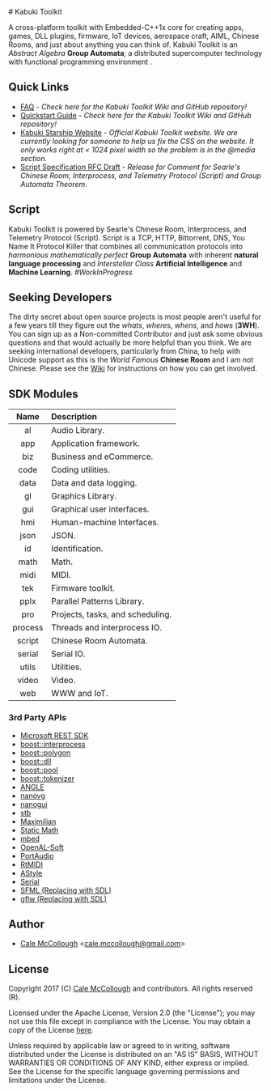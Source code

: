 ﻿﻿﻿﻿﻿# Kabuki ToolkitA cross-platform toolkit with Embedded-C++1x core for creating apps, games, DLL plugins, firmware, IoT devices, aerospace craft, AIML, Chinese Rooms, and just about anything you can think of. Kabuki Toolkit is an *Abstract Algebra* **Group Automata**; a distributed supercomputer technology with functional programming environment .## Quick Links* [FAQ](https://github.com/kabuki-project/kabuki/tree/master/docs/faq.md) - *Check here for the Kabuki Toolkit Wiki and GitHub repository!** [Quickstart Guide](https://github.com/kabuki-project/kabuki/tree/master/docs/quickstart-guide.md) - *Check here for the Kabuki Toolkit Wiki and GitHub repository!** [Kabuki Starship Website](https://kabuki-project.github.io/) - *Official Kabuki Toolkit website. We are currently looking for someone to help us fix the CSS on the website. It only works right at < 1024 pixel width so the problem is in the @media section.** [Script Specification RFC Draft](https://github.com/kabuki-starship/kabuki/wiki/Script-Specification-RFC) - *Release for Comment for Searle's Chinese Room, Interprocess, and Telemetry  Protocol (Script) and Group Automata Theorem*.## ScriptKabuki Toolkit is powered by Searle's Chinese Room, Interprocess, and Telemetry  Protocol (Script). Script is a TCP, HTTP, Bittorrent, DNS, You Name It Protocol Killer that combines all communication protocols into *harmonious* *mathematically perfect* **Group Automata** with inherent **natural language processing** and *Interstellar Class* **Artificial Intelligence** and **Machine Learning**. *#WorkInProgress*## Seeking DevelopersThe dirty secret about open source projects is most people aren't useful for a few years till they figure out the *whats*, *where*s, *whens*, and *hows* (**3WH**). You can sign up as a Non-committed Contributor and just ask some obvious questions and that would actually be more helpful than you think. We are seeking international developers, particularly from China, to help with Unicode support as this is the *World Famous* **Chinese Room** and I am not Chinese. Please see the [Wiki](https://github.com/kabuki-starship/kabuki-toolkit/wiki) for instructions on how you can get involved.## SDK Modules| Name    | Description  ||:-------:|:-------------|| al      | Audio Library.|| app     | Application framework.|| biz     | Business and eCommerce.|| code    | Coding utilities.|| data    | Data and data logging.|| gl      | Graphics Library.|| gui     | Graphical user interfaces.|| hmi     | Human-machine Interfaces.|| json    | JSON.|| id      | Identification.|| math    | Math.|| midi    | MIDI.|| tek     | Firmware toolkit.|| pplx    | Parallel Patterns Library.|| pro     | Projects, tasks, and scheduling.|| process | Threads and interprocess IO.|| script  | Chinese Room Automata.|| serial  | Serial IO.|| utils   | Utilities.|| video   | Video.|| web     | WWW and IoT.|### 3rd Party APIs* [Microsoft REST SDK](https://github.com/Microsoft/cpprestsdk)* [boost::interprocess](http://www.boost.org/)* [boost::polygon](http://www.boost.org/)* [boost::dll](http://www.boost.org/)* [boost::pool](http://www.boost.org/)* [boost::tokenizer](http://www.boost.org/)* [ANGLE](https://github.com/google/angle)* [nanovg](https://github.com/memononen/nanovg)* [nanogui](https://github.com/wjakob/nanogui)* [stb](https://github.com/nothings/stb)* [Maximilian](https://github.com/micknoise/Maximilian)* [Static Math](https://github.com/Morwenn/static_math)* [mbed](https://www.mbed.com/en/)* [OpenAL-Soft](https://github.com/kcat/openal-soft)* [PortAudio](http://www.portaudio.com/)* [RtMIDI](https://github.com/thestk/rtmidi)* [AStyle](http://astyle.sourceforge.net/)* [Serial](https://github.com/wjwwood/serial)* [SFML (Replacing with SDL)](https://www.sfml-dev.org/)* [gflw (Replacing with SDL)](http://www.glfw.org/)## Author* [Cale McCollough](https://calemccollough.github.io) <[cale.mccollough@gmail.com](mailto:cale.mccollough@gmail.com)>## LicenseCopyright 2017 (C) [Cale McCollough](mailto:calemccollough@gmail.com) and contributors. All rights reserved (R).Licensed under the Apache License, Version 2.0 (the "License"); you may not use this file except in compliance with the License. You may obtain a copy of the License [here](http://www.apache.org/licenses/LICENSE-2.0).Unless required by applicable law or agreed to in writing, software distributed under the License is distributed on an "AS IS" BASIS, WITHOUT WARRANTIES OR CONDITIONS OF ANY KIND, either express or implied. See the License for the specific language governing permissions and limitations under the License.